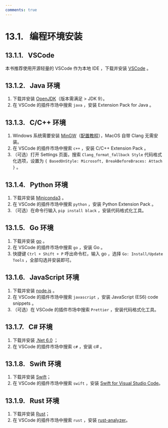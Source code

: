 ```yaml
---
comments: true
---
```


# 13.1. &nbsp; 编程环境安装

## 13.1.1. &nbsp; VSCode

本书推荐使用开源轻量的 VSCode 作为本地 IDE ，下载并安装 [VSCode](https://code.visualstudio.com/) 。

## 13.1.2. &nbsp; Java 环境

1. 下载并安装 [OpenJDK](https://jdk.java.net/18/)（版本需满足 > JDK 9）。
2. 在 VSCode 的插件市场中搜索 `java` ，安装 Extension Pack for Java 。

## 13.1.3. &nbsp; C/C++ 环境

1. Windows 系统需要安装 [MinGW](https://sourceforge.net/projects/mingw-w64/files/)（[配置教程](https://blog.csdn.net/qq_33698226/article/details/129031241)），MacOS 自带 Clang 无需安装。
2. 在 VSCode 的插件市场中搜索 `c++` ，安装 C/C++ Extension Pack 。
3. （可选）打开 Settings 页面，搜索 `Clang_format_fallback Style` 代码格式化选项，设置为 `{ BasedOnStyle: Microsoft, BreakBeforeBraces: Attach }` 。

## 13.1.4. &nbsp; Python 环境

1. 下载并安装 [Miniconda3](https://docs.conda.io/en/latest/miniconda.html) 。
2. 在 VSCode 的插件市场中搜索 `python` ，安装 Python Extension Pack 。
3. （可选）在命令行输入 `pip install black` ，安装代码格式化工具。

## 13.1.5. &nbsp; Go 环境

1. 下载并安装 [go](https://go.dev/dl/) 。
2. 在 VSCode 的插件市场中搜索 `go` ，安装 Go 。
3. 快捷键 `Ctrl + Shift + P` 呼出命令栏，输入 go ，选择 `Go: Install/Update Tools` ，全部勾选并安装即可。

## 13.1.6. &nbsp; JavaScript 环境

1. 下载并安装 [node.js](https://nodejs.org/en/) 。
2. 在 VSCode 的插件市场中搜索 `javascript` ，安装 JavaScript (ES6) code snippets 。
3. （可选）在 VSCode 的插件市场中搜索 `Prettier` ，安装代码格式化工具。

## 13.1.7. &nbsp; C# 环境

1. 下载并安装 [.Net 6.0](https://dotnet.microsoft.com/en-us/download) ；
2. 在 VSCode 的插件市场中搜索 `c#` ，安装 c# 。

## 13.1.8. &nbsp; Swift 环境

1. 下载并安装 [Swift](https://www.swift.org/download/)；
2. 在 VSCode 的插件市场中搜索 `swift` ，安装 [Swift for Visual Studio Code](https://marketplace.visualstudio.com/items?itemName=sswg.swift-lang)。

## 13.1.9. &nbsp; Rust 环境

1. 下载并安装 [Rust](https://www.rust-lang.org/tools/install)；
2. 在 VSCode 的插件市场中搜索 `rust` ，安装 [rust-analyzer](https://marketplace.visualstudio.com/items?itemName=rust-lang.rust-analyzer)。
